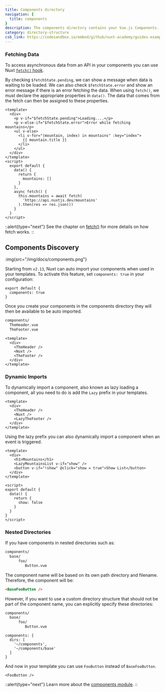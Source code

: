 ```yaml
---
title: Components directory
navigation: {
  title: components
}
description: The components directory contains your Vue.js Components. Components are what makes up the different parts of your page and can be reused and imported into your pages, layouts and even other components.
category: directory-structure
csb_link: https://codesandbox.io/embed/github/nuxt-academy/guides-examples/tree/master/04_directory_structure/03_components?fontsize=14&hidenavigation=1&theme=dark
---
```


### Fetching Data

To access asynchronous data from an API in your components you can use Nuxt [`fetch()` hook](/docs/features/data-fetching#the-fetch-method).

By checking `$fetchState.pending`, we can show a message when data is waiting to be loaded. We can also check `$fetchState.error` and show an error message if there is an error fetching the data. When using `fetch()`, we must declare the appropriate properties in `data()`. The data that comes from the fetch can then be assigned to these properties.

```html{}[components/MountainsList.vue]
<template>
  <div>
    <p v-if="$fetchState.pending">Loading....</p>
    <p v-else-if="$fetchState.error">Error while fetching mountains</p>
    <ul v-else>
      <li v-for="(mountain, index) in mountains" :key="index">
        {{ mountain.title }}
      </li>
    </ul>
  </div>
</template>
<script>
  export default {
    data() {
      return {
        mountains: []
      }
    },
    async fetch() {
      this.mountains = await fetch(
        'https://api.nuxtjs.dev/mountains'
      ).then(res => res.json())
    }
  }
</script>
```

::alert{type="next"}
See the chapter on [fetch()](/docs/features/data-fetching#the-fetch-method) for more details on how fetch works.
::

## Components Discovery

:img{src="/img/docs/components.png"}

Starting from `v2.13`, Nuxt can auto import your components when used in your templates. To activate this feature, set `components: true` in your configuration:

```js{}[nuxt.config.js]
export default {
  components: true
}
```

Once you create your components in the components directory they will then be available to be auto imported.

```bash
components/
  TheHeader.vue
  TheFooter.vue
```

```html{}[layouts/default.vue]
<template>
  <div>
    <TheHeader />
    <Nuxt />
    <TheFooter />
  </div>
</template>
```

### Dynamic Imports

To dynamically import a component, also known as lazy loading a component, all you need to do is add the `Lazy` prefix in your templates.

```html{}[layouts/default.vue]
<template>
  <div>
    <TheHeader />
    <Nuxt />
    <LazyTheFooter />
  </div>
</template>
```

Using the lazy prefix you can also dynamically import a component when an event is triggered.

```html{}[pages/index.vue]
<template>
  <div>
    <h1>Mountains</h1>
    <LazyMountainsList v-if="show" />
    <button v-if="!show" @click="show = true">Show List</button>
  </div>
</template>

<script>
export default {
  data() {
    return {
      show: false
    }
  }
}
</script>
```

### Nested Directories

If you have components in nested directories such as:

```bash
components/
  base/
      foo/
         Button.vue
```

The component name will be based on its own path directory and filename. Therefore, the component will be:

```html
<BaseFooButton />
```

However, if you want to use a custom directory structure that should not be part of the component name, you can explicitly specify these directories:

```bash
components/
  base/
      foo/
         Button.vue
```

```bash{}[nuxt.config.js]
components: {
  dirs: [
    '~/components',
    '~/components/base'
  ]
}
```

And now in your template you can use `FooButton` instead of `BaseFooButton`.

```html{}[pages/index.vue]
<FooButton />
```

::alert{type="next"}
Learn more about the [components module](/blog/improve-your-developer-experience-with-nuxt-components).
::
